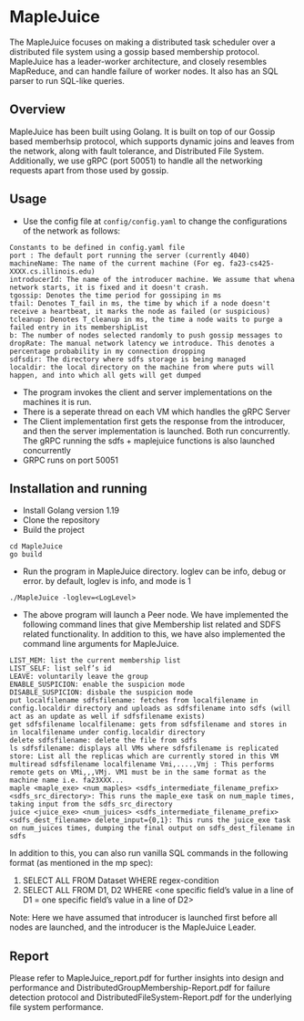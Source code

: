 # MapleJuice

The MapleJuice focuses on making a distributed task scheduler over a distributed file system using a gossip based membership protocol. MapleJuice has a leader-worker architecture, and closely resembles MapReduce, and can handle failure of worker nodes. It also has an SQL parser to run SQL-like queries.

## Overview

MapleJuice has been built using Golang. It is built on top of our Gossip based memberhsip protocol, which supports dynamic joins and leaves from the network, along with fault tolerance, and Distributed File System. Additionally, we use gRPC (port 50051) to handle all the networking requests apart from those used by gossip.

## Usage

- Use the config file at `config/config.yaml` to change the configurations of the network as follows:
```
Constants to be defined in config.yaml file
port : The default port running the server (currently 4040)
machineName: The name of the current machine (For eg. fa23-cs425-XXXX.cs.illinois.edu)
introducerId: The name of the introducer machine. We assume that whena network starts, it is fixed and it doesn't crash.
tgossip: Denotes the time period for gossiping in ms
tfail: Denotes T_fail in ms, the time by which if a node doesn't receive a heartbeat, it marks the node as failed (or suspicious)
tcleanup: Denotes T_cleanup in ms, the time a node waits to purge a failed entry in its membershipList
b: The number of nodes selected randomly to push gossip messages to
dropRate: The manual network latency we introduce. This denotes a percentage probability in my connection dropping
sdfsdir: The directory where sdfs storage is being managed
localdir: the local directory on the machine from where puts will happen, and into which all gets will get dumped
```
- The program invokes the client and server implementations on the machines it is run.
- There is a seperate thread on each VM which handles the gRPC Server
- The Client implementation first gets the response from the introducer, and then the server implementation is launched. Both run concurrently. The gRPC running the sdfs + maplejuice functions is also launched concurrently
- GRPC runs on port 50051

## Installation and running

- Install Golang version 1.19
- Clone the repository
- Build the project

```
cd MapleJuice
go build
```

- Run the program in MapleJuice directory. loglev can be info, debug or error. by default, loglev is info, and mode is 1

```
./MapleJuice -loglev=<LogLevel>
```

- The above program will launch a Peer node. We have implemented the following command lines that give Membership list related and SDFS related functionality. In addition to this, we have also implemented the command line arguments for MapleJuice.
```
LIST_MEM: list the current membership list
LIST_SELF: list self’s id
LEAVE: voluntarily leave the group
ENABLE_SUSPICION: enable the suspicion mode
DISABLE_SUSPICION: disbale the suspicion mode
put localfilename sdfsfilename: fetches from localfilename in config.localdir directory and uploads as sdfsfilename into sdfs (will act as an update as well if sdfsfilename exists)
get sdfsfilename localfilename: gets from sdfsfilename and stores in in localfilename under config.localdir directory
delete sdfsfilename: delete the file from sdfs
ls sdfsfilename: displays all VMs where sdfsfilename is replicated
store: List all the replicas which are currently stored in this VM
multiread sdfsfilename localfilename Vmi,....,Vmj : This performs remote gets on VMi,,,VMj. VM1 must be in the same format as the machine name i.e. fa23XXX...
maple <maple_exe> <num_maples> <sdfs_intermediate_filename_prefix> <sdfs_src_directory>: This runs the maple_exe task on num_maple times, taking input from the sdfs_src_directory
juice <juice_exe> <num_juices> <sdfs_intermediate_filename_prefix> <sdfs_dest_filename> delete_input={0,1}: This runs the juice_exe task on num_juices times, dumping the final output on sdfs_dest_filename in sdfs

```
In addition to this, you can also run vanilla SQL commands in the following format (as mentioned in the mp spec):
1. SELECT ALL FROM Dataset WHERE regex-condition
2. SELECT ALL FROM D1, D2 WHERE <one specific field’s value in a line of D1 = one specific field’s value in a line of D2>


Note: Here we have assumed that introducer is launched first before all nodes are launched, and the introducer is the MapleJuice Leader.

## Report

Please refer to MapleJuice_report.pdf for further insights into design and performance and DistributedGroupMembership-Report.pdf for failure detection protocol and DistributedFileSystem-Report.pdf for the underlying file system performance. 


